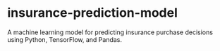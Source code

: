 # insurance-prediction-model
A machine learning model for predicting insurance purchase decisions using Python, TensorFlow, and Pandas.
